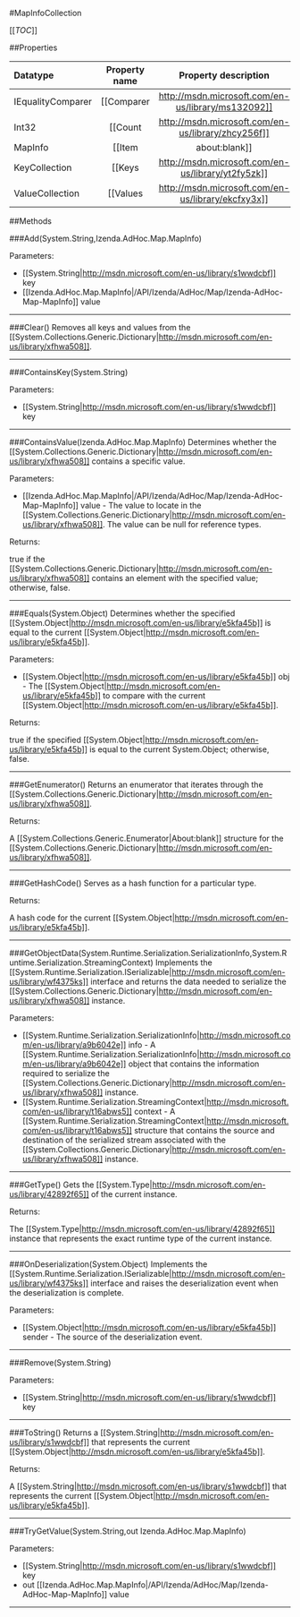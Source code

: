 #MapInfoCollection

[[_TOC_]]

##Properties

|Datatype|Property name|Property description|Default Value|
|:-------|:----------:|:-----------------:|:-----------:|
|IEqualityComparer|[[Comparer|http://msdn.microsoft.com/en-us/library/ms132092]]|Gets the [[System.Collections.Generic.IEqualityComparer|http://msdn.microsoft.com/en-us/library/ms132151]] that is used to determine equality of keys for the dictionary.|null|
|Int32|[[Count|http://msdn.microsoft.com/en-us/library/zhcy256f]]|Gets the number of key/value pairs contained in the [[System.Collections.Generic.Dictionary|http://msdn.microsoft.com/en-us/library/xfhwa508]].|0|
|MapInfo|[[Item|about:blank]]||null|
|KeyCollection|[[Keys|http://msdn.microsoft.com/en-us/library/yt2fy5zk]]|Gets a collection containing the keys in the [[System.Collections.Generic.Dictionary|http://msdn.microsoft.com/en-us/library/xfhwa508]].|null|
|ValueCollection|[[Values|http://msdn.microsoft.com/en-us/library/ekcfxy3x]]|Gets a collection containing the values in the [[System.Collections.Generic.Dictionary|http://msdn.microsoft.com/en-us/library/xfhwa508]].|null|


##Methods

###Add(System.String,Izenda.AdHoc.Map.MapInfo)


Parameters: 

* [[System.String|http://msdn.microsoft.com/en-us/library/s1wwdcbf]] key 
* [[Izenda.AdHoc.Map.MapInfo|/API/Izenda/AdHoc/Map/Izenda-AdHoc-Map-MapInfo]] value 






---


###Clear()
Removes all keys and values from the [[System.Collections.Generic.Dictionary|http://msdn.microsoft.com/en-us/library/xfhwa508]].






---


###ContainsKey(System.String)


Parameters: 

* [[System.String|http://msdn.microsoft.com/en-us/library/s1wwdcbf]] key 






---


###ContainsValue(Izenda.AdHoc.Map.MapInfo)
Determines whether the [[System.Collections.Generic.Dictionary|http://msdn.microsoft.com/en-us/library/xfhwa508]] contains a specific value.

Parameters: 

* [[Izenda.AdHoc.Map.MapInfo|/API/Izenda/AdHoc/Map/Izenda-AdHoc-Map-MapInfo]] value  - The value to locate in the [[System.Collections.Generic.Dictionary|http://msdn.microsoft.com/en-us/library/xfhwa508]]. The value can be null for reference types.





Returns:

true if the [[System.Collections.Generic.Dictionary|http://msdn.microsoft.com/en-us/library/xfhwa508]] contains an element with the specified value; otherwise, false.


---


###Equals(System.Object)
Determines whether the specified [[System.Object|http://msdn.microsoft.com/en-us/library/e5kfa45b]] is equal to the current [[System.Object|http://msdn.microsoft.com/en-us/library/e5kfa45b]].

Parameters: 

* [[System.Object|http://msdn.microsoft.com/en-us/library/e5kfa45b]] obj  - The [[System.Object|http://msdn.microsoft.com/en-us/library/e5kfa45b]] to compare with the current [[System.Object|http://msdn.microsoft.com/en-us/library/e5kfa45b]].





Returns:

true if the specified [[System.Object|http://msdn.microsoft.com/en-us/library/e5kfa45b]] is equal to the current System.Object; otherwise, false.


---


###GetEnumerator()
Returns an enumerator that iterates through the [[System.Collections.Generic.Dictionary|http://msdn.microsoft.com/en-us/library/xfhwa508]].





Returns:

A [[System.Collections.Generic.Enumerator|About:blank]] structure for the [[System.Collections.Generic.Dictionary|http://msdn.microsoft.com/en-us/library/xfhwa508]].


---


###GetHashCode()
 Serves as a hash function for a particular type.  





Returns:

A hash code for the current [[System.Object|http://msdn.microsoft.com/en-us/library/e5kfa45b]].


---


###GetObjectData(System.Runtime.Serialization.SerializationInfo,System.Runtime.Serialization.StreamingContext)
Implements the [[System.Runtime.Serialization.ISerializable|http://msdn.microsoft.com/en-us/library/wf4375ks]] interface and returns the data needed to serialize the [[System.Collections.Generic.Dictionary|http://msdn.microsoft.com/en-us/library/xfhwa508]] instance.

Parameters: 

* [[System.Runtime.Serialization.SerializationInfo|http://msdn.microsoft.com/en-us/library/a9b6042e]] info  - A [[System.Runtime.Serialization.SerializationInfo|http://msdn.microsoft.com/en-us/library/a9b6042e]] object that contains the information required to serialize the [[System.Collections.Generic.Dictionary|http://msdn.microsoft.com/en-us/library/xfhwa508]] instance.
* [[System.Runtime.Serialization.StreamingContext|http://msdn.microsoft.com/en-us/library/t16abws5]] context  - A [[System.Runtime.Serialization.StreamingContext|http://msdn.microsoft.com/en-us/library/t16abws5]] structure that contains the source and destination of the serialized stream associated with the [[System.Collections.Generic.Dictionary|http://msdn.microsoft.com/en-us/library/xfhwa508]] instance.






---


###GetType()
Gets the [[System.Type|http://msdn.microsoft.com/en-us/library/42892f65]] of the current instance.





Returns:

The [[System.Type|http://msdn.microsoft.com/en-us/library/42892f65]] instance that represents the exact runtime type of the current instance.


---


###OnDeserialization(System.Object)
Implements the [[System.Runtime.Serialization.ISerializable|http://msdn.microsoft.com/en-us/library/wf4375ks]] interface and raises the deserialization event when the deserialization is complete.

Parameters: 

* [[System.Object|http://msdn.microsoft.com/en-us/library/e5kfa45b]] sender  -  The source of the deserialization event. 






---


###Remove(System.String)


Parameters: 

* [[System.String|http://msdn.microsoft.com/en-us/library/s1wwdcbf]] key 






---


###ToString()
Returns a [[System.String|http://msdn.microsoft.com/en-us/library/s1wwdcbf]] that represents the current [[System.Object|http://msdn.microsoft.com/en-us/library/e5kfa45b]].





Returns:

A [[System.String|http://msdn.microsoft.com/en-us/library/s1wwdcbf]] that represents the current [[System.Object|http://msdn.microsoft.com/en-us/library/e5kfa45b]].


---


###TryGetValue(System.String,out Izenda.AdHoc.Map.MapInfo)


Parameters: 

* [[System.String|http://msdn.microsoft.com/en-us/library/s1wwdcbf]] key 
* out [[Izenda.AdHoc.Map.MapInfo|/API/Izenda/AdHoc/Map/Izenda-AdHoc-Map-MapInfo]] value 






---


